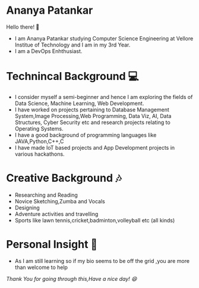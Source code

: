 # Ananya Patankar 
Hello there! 👋
* I am Ananya Patankar studying Computer Science Engineering at Vellore Institue of Technology and I am in my 3rd Year.
* I am a DevOps Enhthusiast.
# Technincal Background 💻
* I consider myself a semi-beginner and hence I am exploring the fields of Data Science, Machine Learning, Web Development.
* I have worked on projects pertaining to Database Management System,Image Processing,Web Programming, Data Viz, AI, Data Structures, Cyber Security etc and research projects relating to Operating Systems.
* I have a good background of programming languages like JAVA,Python,C++,C
* I have made IoT based projects and App Development projects in various hackathons.
# Creative Background 🎶
* Researching and Reading
* Novice Sketching,Zumba and Vocals
* Designing
* Adventure activities and travelling
* Sports like lawn tennis,cricket,badminton,volleyball etc (all kinds)
# Personal Insight 💜
* As I am still learning so if my bio seems to be off the grid ,you are more than welcome to help

*Thank You for going through this,Have a nice day! 😄*
